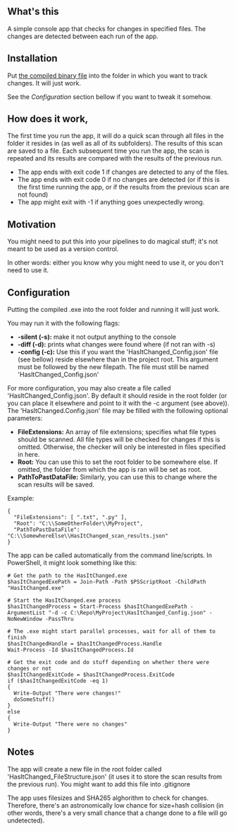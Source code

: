 ## What's this
A simple console app that checks for changes in specified files. The changes are detected between each run of the app.
## Installation
Put [the compiled binary file](https://github.com/Mufanza/has-it-changed/releases/download/v1.0.0/HasItChanged_v1.0.0_win-x86.zip) into the folder in which you want to track changes. It will just work.

See the *Configuration* section bellow if you want to tweak it somehow.
## How does it work,
The first time you run the app, it will do a quick scan through all files in the folder it resides in (as well as all of its subfolders). The results of this scan are saved to a file. Each subsequent time you run the app, the scan is repeated and its results are compared with the results of the previous run.
- The app ends with exit code 1 if changes are detected to any of the files.
- The app ends with exit code 0 if no changes are detected (or if this is the first time running the app, or if the results from the previous scan are not found)
- The app might exit with -1 if anything goes unexpectedly wrong.

## Motivation
You might need to put this into your pipelines to do magical stuff; it's not meant to be used as a version control.

In other words: either you know why you might need to use it, or you don't need to use it.

## Configuration
Putting the compiled .exe into the root folder and running it will just work.

You may run it with the following flags:
- **-silent (-s):** make it not output anything to the console
- **-diff (-d):** prints what changes were found where (if not ran with -s)
- **-config (-c):** Use this if you want the 'HasItChanged_Config.json' file (see bellow) reside elsewhere than in the project root. This argument must be followed by the new filepath. The file must still be named 'HasItChanged_Config.json'

For more configuration, you may also create a file called 'HasItChanged_Config.json'. By default it should reside in the root folder (or you can place it elsewhere and point to it with the -c argument (see above)). The 'HasItChanged.Config.json' file may be filled with the following optional parameters:
- **FileExtensions:** An array of file extensions; specifies what file types should be scanned. All file types will be checked for changes if this is omitted. Otherwise, the checker will only be interested in files specified in here.
- **Root:** You can use this to set the root folder to be somewhere else. If omitted, the folder from which the app is ran will be set as root.
- **PathToPastDataFile:** Similarly, you can use this to change where the scan results will be saved.

Example:
```
{
  "FileExtensions": [ ".txt", ".py" ],
  "Root": "C:\\SomeOtherFolder\\MyProject",
  "PathToPastDataFile": "C:\\SomewhereElse\\HasItChanged_scan_results.json"
}
```

The app can be called automatically from the command line/scripts. In PowerShell, it might look something like this:
```
# Get the path to the HasItChanged.exe
$hasItChangedExePath = Join-Path -Path $PSScriptRoot -ChildPath "HasItChanged.exe"

# Start the HasItChanged.exe process
$hasItChangedProcess = Start-Process $hasItChangedExePath -ArgumentList "-d -c C:\Repo\MyProject\HasItChanged_Config.json" -NoNewWindow -PassThru

# The .exe might start parallel processes, wait for all of them to finish
$hasItChangedHandle = $hasItChangedProcess.Handle
Wait-Process -Id $hasItChangedProcess.Id

# Get the exit code and do stuff depending on whether there were changes or not
$hasItChangedExitCode = $hasItChangedProcess.ExitCode
if ($hasItChangedExitCode -eq 1)
{
  Write-Output "There were changes!"
  doSomeStuff()
}
else
{
  Write-Output "There were no changes"
}
```

## Notes
The app will create a new file in the root folder called 'HasItChanged_FileStructure.json' (it uses it to store the scan results from the previous run). You might want to add this file into .gitignore

The app uses filesizes and SHA265 alghorithm to check for changes. Therefore, there's an astronomically low chance for size+hash collision (in other words, there's a very small chance that a change done to a file will go undetected).
